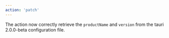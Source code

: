 ```yaml
---
action: 'patch'
---
```


The action now correctly retrieve the `productName` and `version` from the tauri 2.0.0-beta configuration file.